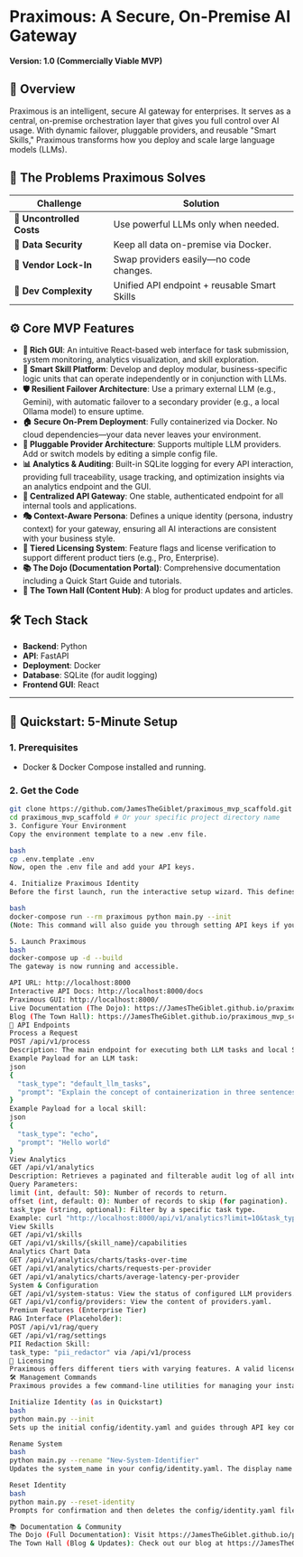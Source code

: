 # Praximous: A Secure, On-Premise AI Gateway

**Version: 1.0 (Commercially Viable MVP)**

## 🧠 Overview

Praximous is an intelligent, secure AI gateway for enterprises. It serves as a central, on-premise orchestration layer that gives you full control over AI usage. With dynamic failover, pluggable providers, and reusable "Smart Skills," Praximous transforms how you deploy and scale large language models (LLMs).

## 🚨 The Problems Praximous Solves

| Challenge              | Solution                                  |
| ---------------------- | ----------------------------------------- |
| 💸 **Uncontrolled Costs** | Use powerful LLMs only when needed.        |
| 🔐 **Data Security** | Keep all data on-premise via Docker.        |
| 🧱 **Vendor Lock-In** | Swap providers easily—no code changes.      |
| 🧩 **Dev Complexity** | Unified API endpoint + reusable Smart Skills|

## ⚙️ Core MVP Features

- **🎨 Rich GUI**: An intuitive React-based web interface for task submission, system monitoring, analytics visualization, and skill exploration.
- **🧠 Smart Skill Platform**: Develop and deploy modular, business-specific logic units that can operate independently or in conjunction with LLMs.
- **🛡️ Resilient Failover Architecture**: Use a primary external LLM (e.g., Gemini), with automatic failover to a secondary provider (e.g., a local Ollama model) to ensure uptime.
- **🏠 Secure On-Prem Deployment**: Fully containerized via Docker. No cloud dependencies—your data never leaves your environment.
- **🔌 Pluggable Provider Architecture**: Supports multiple LLM providers. Add or switch models by editing a simple config file.
- **📊 Analytics & Auditing**: Built-in SQLite logging for every API interaction, providing full traceability, usage tracking, and optimization insights via an analytics endpoint and the GUI.
- **🧵 Centralized API Gateway**: One stable, authenticated endpoint for all internal tools and applications.
- **🎭 Context-Aware Persona**: Defines a unique identity (persona, industry context) for your gateway, ensuring all AI interactions are consistent with your business style.
- **📜 Tiered Licensing System**: Feature flags and license verification to support different product tiers (e.g., Pro, Enterprise).
- **📚 The Dojo (Documentation Portal)**: Comprehensive documentation including a Quick Start Guide and tutorials.
- **📰 The Town Hall (Content Hub)**: A blog for product updates and articles.

## 🛠️ Tech Stack

- **Backend**: Python
- **API**: FastAPI
- **Deployment**: Docker
- **Database**: SQLite (for audit logging)
- **Frontend GUI**: React

---

## 🚀 Quickstart: 5-Minute Setup

### 1. Prerequisites

- Docker & Docker Compose installed and running.

### 2. Get the Code

```bash
git clone https://github.com/JamesTheGiblet/praximous_mvp_scaffold.git # Or your specific project repository URL
cd praximous_mvp_scaffold # Or your specific project directory name
3. Configure Your Environment
Copy the environment template to a new .env file.

bash
cp .env.template .env
Now, open the .env file and add your API keys.

4. Initialize Praximous Identity
Before the first launch, run the interactive setup wizard. This defines your gateway’s unique identity and persona, creating the config/identity.yaml file.

bash
docker-compose run --rm praximous python main.py --init
(Note: This command will also guide you through setting API keys if you skipped the previous step).

5. Launch Praximous
bash
docker-compose up -d --build
The gateway is now running and accessible.

API URL: http://localhost:8000
Interactive API Docs: http://localhost:8000/docs
Praximous GUI: http://localhost:8000/
Live Documentation (The Dojo): https://JamesTheGiblet.github.io/praximous_mvp_scaffold/
Blog (The Town Hall): https://JamesTheGiblet.github.io/praximous_mvp_scaffold/blog/
📡 API Endpoints
Process a Request
POST /api/v1/process
Description: The main endpoint for executing both LLM tasks and local Smart Skills.
Example Payload for an LLM task:
json
{
  "task_type": "default_llm_tasks",
  "prompt": "Explain the concept of containerization in three sentences."
}
Example Payload for a local skill:
json
{
  "task_type": "echo",
  "prompt": "Hello world"
}
View Analytics
GET /api/v1/analytics
Description: Retrieves a paginated and filterable audit log of all interactions.
Query Parameters:
limit (int, default: 50): Number of records to return.
offset (int, default: 0): Number of records to skip (for pagination).
task_type (string, optional): Filter by a specific task type.
Example: curl "http://localhost:8000/api/v1/analytics?limit=10&task_type=echo"
View Skills
GET /api/v1/skills
GET /api/v1/skills/{skill_name}/capabilities
Analytics Chart Data
GET /api/v1/analytics/charts/tasks-over-time
GET /api/v1/analytics/charts/requests-per-provider
GET /api/v1/analytics/charts/average-latency-per-provider
System & Configuration
GET /api/v1/system-status: View the status of configured LLM providers.
GET /api/v1/config/providers: View the content of providers.yaml.
Premium Features (Enterprise Tier)
RAG Interface (Placeholder):
POST /api/v1/rag/query
GET /api/v1/rag/settings
PII Redaction Skill:
task_type: "pii_redactor" via /api/v1/process
📜 Licensing
Praximous offers different tiers with varying features. A valid license key (set via the PRAXIMOUS_LICENSE_KEY environment variable) is required to unlock Pro and Enterprise features. License keys are cryptographically signed and validated by the system. For more information, please see our documentation at https://JamesTheGiblet.github.io/praximous_mvp_scaffold/.
🛠️ Management Commands
Praximous provides a few command-line utilities for managing your instance, run via python main.py (or docker-compose run --rm praximous python main.py <command> if you prefer to use the Docker environment).

Initialize Identity (as in Quickstart)
bash
python main.py --init
Sets up the initial config/identity.yaml and guides through API key configuration.

Rename System
bash
python main.py --rename "New-System-Identifier"
Updates the system_name in your config/identity.yaml. The display name in logs will update on the next application restart.

Reset Identity
bash
python main.py --reset-identity
Prompts for confirmation and then deletes the config/identity.yaml file, allowing you to re-initialize from scratch. Use with caution.

📚 Documentation & Community
The Dojo (Full Documentation): Visit https://JamesTheGiblet.github.io/praximous_mvp_scaffold/ for comprehensive guides, API references, and tutorials.
The Town Hall (Blog & Updates): Check out our blog at https://JamesTheGiblet.github.io/praximous_mvp_scaffold/blog/ for the latest news, product updates, and articles.
